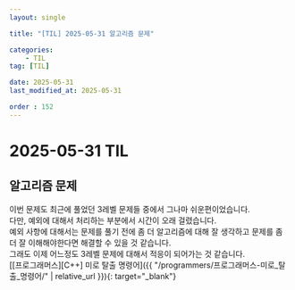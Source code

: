 ```yaml
---
layout: single

title: "[TIL] 2025-05-31 알고리즘 문제"

categories:
    - TIL
tag: [TIL]

date: 2025-05-31
last_modified_at: 2025-05-31

order : 152
---
```


# 2025-05-31 TIL

## 알고리즘 문제

이번 문제도 최근에 풀었던 3레벨 문제들 중에서 그나마 쉬운편이었습니다.  
다만, 예외에 대해서 처리하는 부분에서 시간이 오래 걸렸습니다.  
예외 사항에 대해서는 문제를 풀기 전에 좀 더 알고리즘에 대해 잘 생각하고 문제를 좀 더 잘 이해해야한다면 해결할 수 있을 것 같습니다.  
그래도 이제 어느정도 3레벨 문제에 대해서 적응이 되어가는 것 같습니다.  
[[프로그래머스][C++] 미로 탈출 명령어]({{ "/programmers/프로그래머스-미로_탈출_명령어/" | relative_url }}){: target="_blank"}